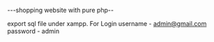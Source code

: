 ---shopping website with pure php--

export sql file under xampp.
For Login username - admin@gmail.com 
          password - admin

